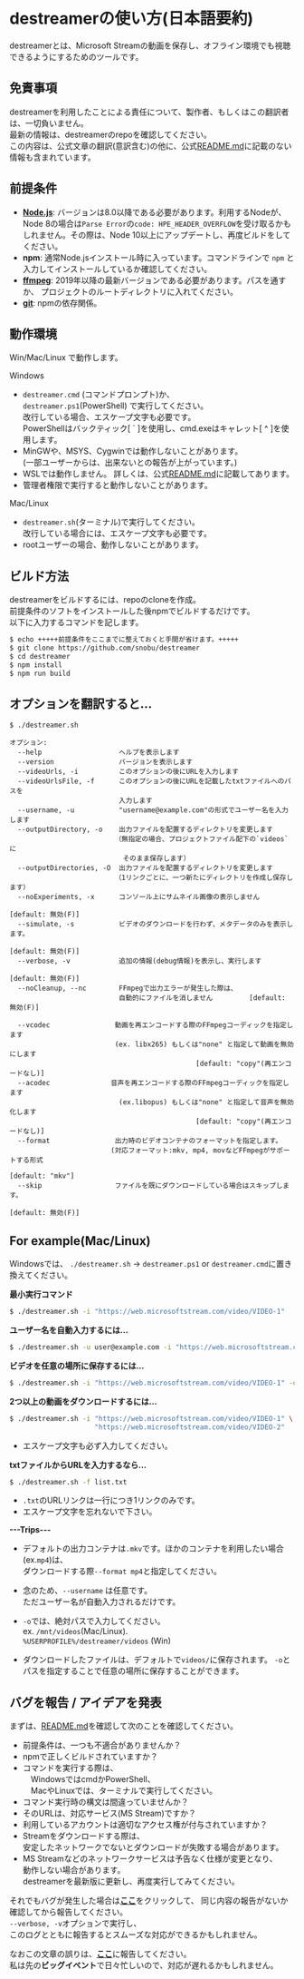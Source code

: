 # destreamerの使い方(日本語要約)

destreamerとは、Microsoft Streamの動画を保存し、オフライン環境でも視聴できるようにするためのツールです。
  
## 免責事項
destreamerを利用したことによる責任について、製作者、もしくはこの翻訳者は、一切負いません。  
最新の情報は、destreamerのrepoを確認してください。  
この内容は、公式文章の翻訳(意訳含む)の他に、公式[README.md][README.md]に記載のない情報も含まれています。  

## 前提条件
- [**Node.js**][node]: バージョンは8.0以降である必要があります。利用するNodeが、Node 8の場合は`Parse Error`の`code: HPE_HEADER_OVERFLOW`を受け取るかもしれません。その際は、Node 10以上にアップデートし、再度ビルドをしてください。
- **npm**: 通常Node.jsインストール時に入っています。コマンドラインで `npm` と入力してインストールしているか確認してください。
- [**ffmpeg**][ffmpeg]: 2019年以降の最新バージョンである必要があります。パスを通すか、 プロジェクトのルートディレクトリに入れてください。
- [**git**][git]: npmの依存関係。

## 動作環境
Win/Mac/Linux で動作します。

Windows
-  `destreamer.cmd` (コマンドプロンプト)か、  
`destreamer.ps1`(PowerShell) で実行してください。  
改行している場合、エスケープ文字も必要です。  
PowerShellはバックティック[ ` ]を使用し、cmd.exeはキャレット[ ^ ]を使用します。
- MinGWや、MSYS、Cygwinでは動作しないことがあります。  
(一部ユーザーからは、出来ないとの報告が上がっています。)
- WSLでは動作しません。 詳しくは、公式[README.md][README.md]に記載してあります。
- 管理者権限で実行すると動作しないことがあります。

Mac/Linux
- `destreamer.sh`(ターミナル)で実行してください。  
改行している場合には、エスケープ文字も必要です。  
- rootユーザーの場合、動作しないことがあります。

## ビルド方法
destreamerをビルドするには、repoのcloneを作成。  
前提条件のソフトをインストールした後npmでビルドするだけです。  
以下に入力するコマンドを記します。  

```sh
$ echo +++++前提条件をここまでに整えておくと手間が省けます。+++++
$ git clone https://github.com/snobu/destreamer
$ cd destreamer
$ npm install
$ npm run build
```

## オプションを翻訳すると…

```
$ ./destreamer.sh

オプション:
  --help                   ヘルプを表示します
  --version                バージョンを表示します
  --videoUrls, -i          このオプションの後にURLを入力します
  --videoUrlsFile, -f      このオプションの後にURLを記載したtxtファイルへのパスを
                           入力します
  --username, -u           "username@example.com"の形式でユーザー名を入力します
  --outputDirectory, -o    出力ファイルを配置するディレクトリを変更します
                          （無指定の場合、プロジェクトファイル配下の`videos`に
                            そのまま保存します）
  --outputDirectories, -O  出力ファイルを配置するディレクトリを変更します
                          （1リンクごとに、一つ新たにディレクトリを作成し保存します）
  --noExperiments, -x      コンソール上にサムネイル画像の表示しません　
                                                              [default: 無効(F)]
  --simulate, -s           ビデオのダウンロードを行わず、メタデータのみを表示します。
                                                              [default: 無効(F)]
  --verbose, -v            追加の情報(debug情報)を表示し、実行します
                                                              [default: 無効(F)]
  --noCleanup, --nc        FFmpegで出力エラーが発生した際は、
                           自動的にファイルを消しません         [default: 無効(F)]
                         
  --vcodec                動画を再エンコードする際のFFmpegコーディックを指定します
                          (ex. libx265) もしくは"none" と指定して動画を無効にします
                                              [default: "copy"(再エンコードなし)]
  --acodec               音声を再エンコードする際のFFmpegコーディックを指定します
                           (ex.libopus) もしくは"none" と指定して音声を無効化します
                                              [default: "copy"(再エンコードなし)]
  --format                出力時のビデオコンテナのフォーマットを指定します。  
                         (対応フォーマット:mkv, mp4, movなどFFmpegがサポートする形式
                                                                [default: "mkv"]
  --skip                  ファイルを既にダウンロードしている場合はスキップします。
                                                                [default: 無効(F)]
```

##  For example(Mac/Linux)
Windowsでは、
`./destreamer.sh` → `destreamer.ps1` or `destreamer.cmd`に置き換えてください。

**最小実行コマンド**
```sh
$ ./destreamer.sh -i "https://web.microsoftstream.com/video/VIDEO-1"
```

**ユーザー名を自動入力するには…**
```sh
$ ./destreamer.sh -u user@example.com -i "https://web.microsoftstream.com/video/VIDEO-1"
```

**ビデオを任意の場所に保存するには…**
```sh
$ ./destreamer.sh -i "https://web.microsoftstream.com/video/VIDEO-1" -o /Users/hacker/Downloads
```

**2つ以上の動画をダウンロードするには…**
```sh
$ ./destreamer.sh -i "https://web.microsoftstream.com/video/VIDEO-1" \
                     "https://web.microsoftstream.com/video/VIDEO-2"
```
- エスケープ文字も必ず入力してください。

**txtファイルからURLを入力するなら…**
```sh
$ ./destreamer.sh -f list.txt
```

- `.txt`のURLリンクは一行につき1リンクのみです。
- エスケープ文字を忘れないで下さい。

**---Trips---**
- デフォルトの出力コンテナは`.mkv`です。ほかのコンテナを利用したい場合(ex.`mp4`)は、  
ダウンロードする際`--format mp4`と指定してください。

- 念のため、`--username` は任意です。  
ただユーザー名が自動入力されるだけです。  

- `-o`では、絶対パスで入力してください。  
ex. `/mnt/videos`(Mac/Linux).  
    `%USERPROFILE%/destreamer/videos` (Win)  

- ダウンロードしたファイルは、デフォルトで`videos/`に保存されます。
`-o`とパスを指定することで任意の場所に保存することができます。

## バグを報告 / アイデアを発表
まずは、[README.md][README.md]を確認して次のことを確認してください。
- 前提条件は、一つも不適合がありませんか？
- npmで正しくビルドされていますか？
- コマンドを実行する際は、  
　WindowsではcmdかPowerShell、  
　MacやLinuxでは、ターミナルで実行してください。
- コマンド実行時の構文は間違っていませんか？
- そのURLは、対応サービス(MS Stream)ですか？
- 利用しているアカウントは適切なアクセス権が付与されていますか？
- Streamをダウンロードする際は、  
安定したネットワークでないとダウンロードが失敗する場合があります。
- MS Streamなどのネットワークサービスは予告なく仕様が変更となり、  
 動作しない場合があります。  
destreamerを最新版に更新し、再度実行してみてください。

それでもバグが発生した場合は[**ここ**][feedback]をクリックして、
同じ内容の報告がないか確認してから報告してください。  
`--verbose, -v`オプションで実行し、  
このログとともに報告するとスムーズな対応ができるかもしれません。  
  
なおこの文章の誤りは、[**ここ**][help]に報告してください。  
私は先の**ビッグイベント**で日々忙しいので、対応が遅れるかもしれません。

[ffmpeg]: https://www.ffmpeg.org/download.html
[xming]: https://sourceforge.net/projects/xming/
[node]: https://nodejs.org/en/download/
[git]: https://git-scm.com/downloads
[wsl]: https://github.com/snobu/destreamer/issues/90#issuecomment-619377950
[README.md]: https://github.com/snobu/destreamer/blob/master/README.md
[feedback]: https://github.com/snobu/destreamer/issues
[help]: https://github.com/wonisan/destreamer-help-jp/issues
